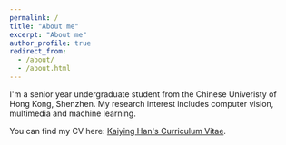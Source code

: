```yaml
---
permalink: /
title: "About me"
excerpt: "About me"
author_profile: true
redirect_from: 
  - /about/
  - /about.html
---
```


I'm a senior year undergraduate student from the Chinese Univeristy of Hong Kong, Shenzhen. My research interest includes computer vision, multimedia and machine learning.



You can find my CV here: [Kaiying Han's Curriculum Vitae](../assets/CV.pdf).


<script type="text/javascript" id="clustrmaps" src="//clustrmaps.com/map_v2.js?d=p9dWKAfHeD5OflPPZzy3zWbAjnfGfahpLNQSATRSjQM&cl=ffffff&w=a"></script>
